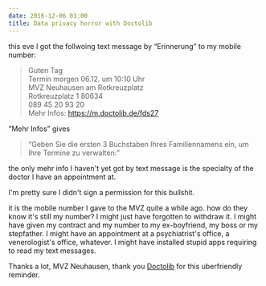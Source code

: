 ```yaml
---
date: 2016-12-06 03:00
title: Data privacy horror with Doctolib
---
```


this eve I got the follwoing text message by “Erinnerung” to my mobile number:

> Guten Tag  
Termin morgen 06.12. um 10:10 Uhr  
MVZ Neuhausen am Rotkreuzplatz  
Rotkreuzplatz 1 80634  
089 45 20 93 20  
Mehr Infos: <https://m.doctolib.de/fds27>

“Mehr Infos” gives

> “Geben Sie die ersten 3 Buchstaben Ihres Familiennamens ein, um Ihre Termine zu verwalten:”

the only mehr info I haven't yet got by text message is the specialty of the doctor I have an appointment at.

I'm pretty sure I didn't sign a permission for this bullshit.

it is the mobile number I gave to the MVZ quite a while ago.
how do they know it's still my number?
I might just have forgotten to withdraw it.
I might have given my contract and my number to my ex-boyfriend, my boss or my stepfather.
I might have an appointment at a psychiatrist's office, a venerologist's office, whatever.
I might have installed stupid apps requiring to read my text messages.

Thanks a lot, MVZ Neuhausen, thank you [Doctolib](https://doctolib.de) for this uberfriendly reminder.

